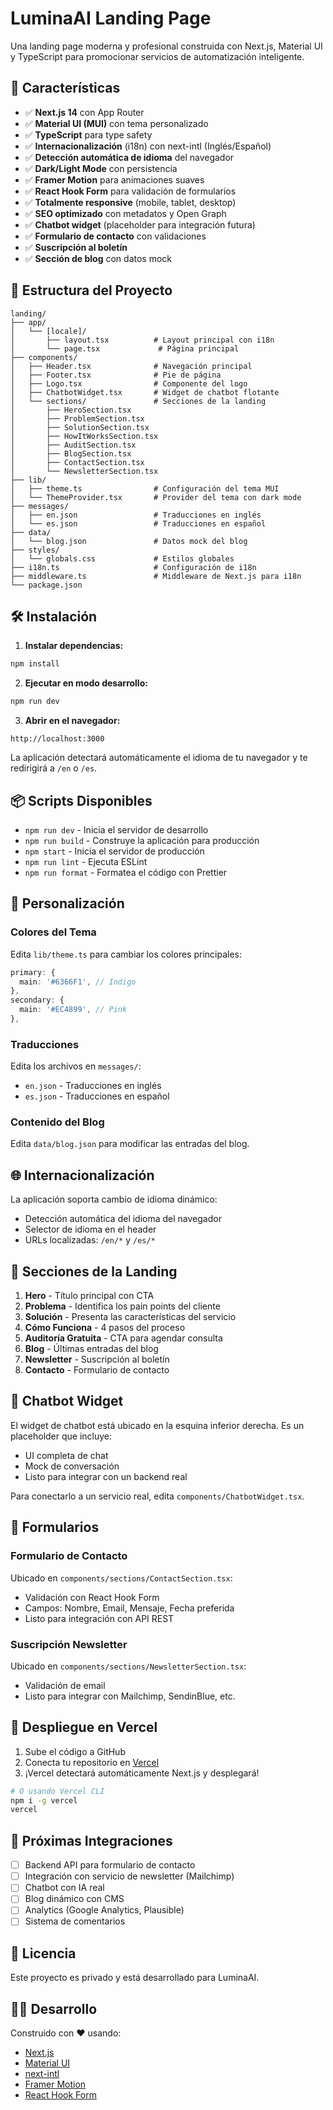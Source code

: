 # LuminaAI Landing Page

Una landing page moderna y profesional construida con Next.js, Material UI y TypeScript para promocionar servicios de automatización inteligente.

## 🚀 Características

- ✅ **Next.js 14** con App Router
- ✅ **Material UI (MUI)** con tema personalizado
- ✅ **TypeScript** para type safety
- ✅ **Internacionalización** (i18n) con next-intl (Inglés/Español)
- ✅ **Detección automática de idioma** del navegador
- ✅ **Dark/Light Mode** con persistencia
- ✅ **Framer Motion** para animaciones suaves
- ✅ **React Hook Form** para validación de formularios
- ✅ **Totalmente responsive** (mobile, tablet, desktop)
- ✅ **SEO optimizado** con metadatos y Open Graph
- ✅ **Chatbot widget** (placeholder para integración futura)
- ✅ **Formulario de contacto** con validaciones
- ✅ **Suscripción al boletín**
- ✅ **Sección de blog** con datos mock

## 📁 Estructura del Proyecto

```
landing/
├── app/
│   └── [locale]/
│       ├── layout.tsx          # Layout principal con i18n
│       └── page.tsx             # Página principal
├── components/
│   ├── Header.tsx              # Navegación principal
│   ├── Footer.tsx              # Pie de página
│   ├── Logo.tsx                # Componente del logo
│   ├── ChatbotWidget.tsx       # Widget de chatbot flotante
│   └── sections/               # Secciones de la landing
│       ├── HeroSection.tsx
│       ├── ProblemSection.tsx
│       ├── SolutionSection.tsx
│       ├── HowItWorksSection.tsx
│       ├── AuditSection.tsx
│       ├── BlogSection.tsx
│       ├── ContactSection.tsx
│       └── NewsletterSection.tsx
├── lib/
│   ├── theme.ts                # Configuración del tema MUI
│   └── ThemeProvider.tsx       # Provider del tema con dark mode
├── messages/
│   ├── en.json                 # Traducciones en inglés
│   └── es.json                 # Traducciones en español
├── data/
│   └── blog.json               # Datos mock del blog
├── styles/
│   └── globals.css             # Estilos globales
├── i18n.ts                     # Configuración de i18n
├── middleware.ts               # Middleware de Next.js para i18n
└── package.json
```

## 🛠️ Instalación

1. **Instalar dependencias:**

```bash
npm install
```

2. **Ejecutar en modo desarrollo:**

```bash
npm run dev
```

3. **Abrir en el navegador:**

```
http://localhost:3000
```

La aplicación detectará automáticamente el idioma de tu navegador y te redirigirá a `/en` o `/es`.

## 📦 Scripts Disponibles

- `npm run dev` - Inicia el servidor de desarrollo
- `npm run build` - Construye la aplicación para producción
- `npm start` - Inicia el servidor de producción
- `npm run lint` - Ejecuta ESLint
- `npm run format` - Formatea el código con Prettier

## 🎨 Personalización

### Colores del Tema

Edita `lib/theme.ts` para cambiar los colores principales:

```typescript
primary: {
  main: '#6366F1', // Indigo
},
secondary: {
  main: '#EC4899', // Pink
},
```

### Traducciones

Edita los archivos en `messages/`:
- `en.json` - Traducciones en inglés
- `es.json` - Traducciones en español

### Contenido del Blog

Edita `data/blog.json` para modificar las entradas del blog.

## 🌐 Internacionalización

La aplicación soporta cambio de idioma dinámico:

- Detección automática del idioma del navegador
- Selector de idioma en el header
- URLs localizadas: `/en/*` y `/es/*`

## 📱 Secciones de la Landing

1. **Hero** - Título principal con CTA
2. **Problema** - Identifica los pain points del cliente
3. **Solución** - Presenta las características del servicio
4. **Cómo Funciona** - 4 pasos del proceso
5. **Auditoría Gratuita** - CTA para agendar consulta
6. **Blog** - Últimas entradas del blog
7. **Newsletter** - Suscripción al boletín
8. **Contacto** - Formulario de contacto

## 🤖 Chatbot Widget

El widget de chatbot está ubicado en la esquina inferior derecha. Es un placeholder que incluye:

- UI completa de chat
- Mock de conversación
- Listo para integrar con un backend real

Para conectarlo a un servicio real, edita `components/ChatbotWidget.tsx`.

## 📧 Formularios

### Formulario de Contacto

Ubicado en `components/sections/ContactSection.tsx`:
- Validación con React Hook Form
- Campos: Nombre, Email, Mensaje, Fecha preferida
- Listo para integración con API REST

### Suscripción Newsletter

Ubicado en `components/sections/NewsletterSection.tsx`:
- Validación de email
- Listo para integrar con Mailchimp, SendinBlue, etc.

## 🚀 Despliegue en Vercel

1. Sube el código a GitHub
2. Conecta tu repositorio en [Vercel](https://vercel.com)
3. ¡Vercel detectará automáticamente Next.js y desplegará!

```bash
# O usando Vercel CLI
npm i -g vercel
vercel
```

## 🔧 Próximas Integraciones

- [ ] Backend API para formulario de contacto
- [ ] Integración con servicio de newsletter (Mailchimp)
- [ ] Chatbot con IA real
- [ ] Blog dinámico con CMS
- [ ] Analytics (Google Analytics, Plausible)
- [ ] Sistema de comentarios

## 📄 Licencia

Este proyecto es privado y está desarrollado para LuminaAI.

## 👨‍💻 Desarrollo

Construido con ❤️ usando:
- [Next.js](https://nextjs.org/)
- [Material UI](https://mui.com/)
- [next-intl](https://next-intl-docs.vercel.app/)
- [Framer Motion](https://www.framer.com/motion/)
- [React Hook Form](https://react-hook-form.com/)

